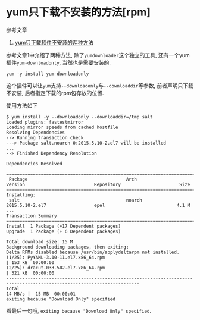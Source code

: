 # yum只下载不安装的方法[rpm]

参考文章

1. [yum只下载软件不安装的两种方法](http://www.linuxidc.com/Linux/2012-06/62664.htm)

参考文章1中介绍了两种方法, 除了`yumdownloader`这个独立的工具, 还有一个yum插件`yum-downloadonly`, 当然也是需要安装的.

```
yum -y install yum-downloadonly
```

这个插件可以让`yum`支持`--downloadonly`与`--downloaddir`等参数, 前者声明只下载不安装, 后者指定下载的rpm包存放的位置.

使用方法如下

```log
$ yum install -y --downloadonly --downloaddir=/tmp salt
Loaded plugins: fastestmirror
Loading mirror speeds from cached hostfile
Resolving Dependencies
--> Running transaction check
---> Package salt.noarch 0:2015.5.10-2.el7 will be installed
...
--> Finished Dependency Resolution

Dependencies Resolved

======================================================================================================================================
 Package                                     Arch                          Version                          Repository                      Size
======================================================================================================================================
Installing:
 salt                                        noarch                        2015.5.10-2.el7                  epel                           4.1 M
...
Transaction Summary
========================================================================================================================
Install  1 Package (+17 Dependent packages)
Upgrade  1 Package (+ 6 Dependent packages)

Total download size: 15 M
Background downloading packages, then exiting:
Delta RPMs disabled because /usr/bin/applydeltarpm not installed.
(1/25): PyYAML-3.10-11.el7.x86_64.rpm                                                                | 153 kB  00:00:00 
(2/25): dracut-033-502.el7.x86_64.rpm                                                                | 321 kB  00:00:00 
------------------------------------------------------------------------------------------------------------------------
Total                                                                                        14 MB/s |  15 MB  00:00:01 
exiting because "Download Only" specified
```

看最后一句哦, `exiting because "Download Only" specified`.
